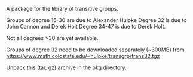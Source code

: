 A package for the library of transitive groups.

Groups of degree 15-30 are due to Alexander Hulpke
Degree 32 is due to John Cannon and Derek Holt
Degree 34-47 is due to Derek Holt.

Not all degrees >30 are yet available.

Groups of degree 32 need to be downloaded separately (~300MB) from
https://www.math.colostate.edu/~hulpke/transgrp/trans32.tgz

Unpack this (tar, gz) archive in the pkg directory.
